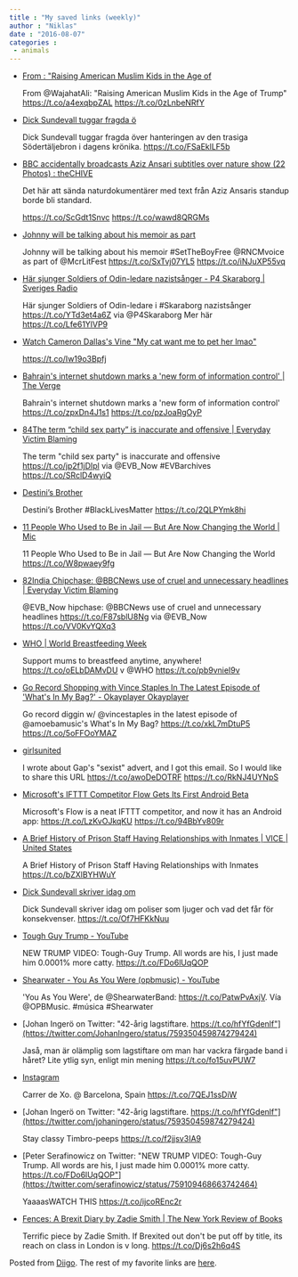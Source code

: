 ```yaml
---
title : "My saved links (weekly)"
author : "Niklas"
date : "2016-08-07"
categories : 
 - animals
---
```


- [From : "Raising American Muslim Kids in the Age of](http://www.nytimes.com/glogin?URI=http%3A%2F%2Fwww.nytimes.com%2F2016%2F08%2F07%2Fopinion%2Fsunday%2Fraising-american-muslim-kids-in-the-age-of-trump.html%3Faction%3Dclick%26pgtype%3DHomepage%26clickSource%3Dstory-heading%26module%3Dopinion-c-col-right-region%26region%3Dopinion-c-col-right-region%26WT.nav%3Dopinion-c-col-right-region%26_r%3D1)
    
    From @WajahatAli: "Raising American Muslim Kids in the Age of Trump" https://t.co/a4exqbpZAL https://t.co/0zLnbeNRfY
    
- [Dick Sundevall tuggar fragda ö](https://t.co/FSaEklLF5b)
    
    Dick Sundevall tuggar fragda över hanteringen av den trasiga Södertäljebron i dagens krönika. https://t.co/FSaEklLF5b
    
- [BBC accidentally broadcasts Aziz Ansari subtitles over nature show (22 Photos) : theCHIVE](http://thechive.com/2016/08/03/bbc-accidentally-broadcasts-aziz-ansari-subtitles-over-nature-show-22-photos/)
    
    Det här att sända naturdokumentärer med text från Aziz Ansaris standup borde bli standard.
    
    https://t.co/ScGdt1Snvc https://t.co/wawd8QRGMs
    
- [Johnny will be talking about his memoir as part](http://www.johnny-marr.com/book/johnny-announces-two-book-events-in-london-manchester)
    
    Johnny will be talking about his memoir #SetTheBoyFree @RNCMvoice as part of @McrLitFest https://t.co/SxTvj07YL5 https://t.co/iNJuXP55vq
    
    
- [Här sjunger Soldiers of Odin-ledare nazistsånger - P4 Skaraborg | Sveriges Radio](http://sverigesradio.se/sida/artikel.aspx?programid=97&artikel=6487760)
    
    Här sjunger Soldiers of Odin-ledare i #Skaraborg nazistsånger https://t.co/YTd3et4a6Z via @P4Skaraborg Mer här https://t.co/Lfe61YlVP9
    
    
- [Watch Cameron Dallas's Vine "My cat want me to pet her lmao"](https://vine.co/v/hhTPImzxhJv)
    
    https://t.co/Iw19o3Bpfj
    
- [Bahrain's internet shutdown marks a 'new form of information control' | The Verge](http://www.theverge.com/2016/8/4/12373676/bahrain-internet-shutdown-duraz-protests?utm_campaign=theverge&utm_content=chorus&utm_medium=social&utm_source=twitter)
    
    Bahrain's internet shutdown marks a 'new form of information control' https://t.co/zpxDn4J1s1 https://t.co/pzJoaRgOyP
    
- [84The term “child sex party” is inaccurate and offensive | Everyday Victim Blaming](http://everydayvictimblaming.com/responses-to-media/the-term-child-sex-party-is-inaccurate-and-offensive/?utm_content=bufferf61f5&utm_medium=social&utm_source=twitter.com&utm_campaign=buffer)
    
    The term "child sex party" is inaccurate and offensive https://t.co/jp2f1jDIpl via @EVB\_Now #EVBarchives https://t.co/SRclD4wyiQ
    
    
- [Destini’s Brother](http://www.nytimes.com/glogin?mobile=1&URI=http%3A%2F%2Fmobile.nytimes.com%2F2016%2F08%2F02%2Fopinion%2Fi-destini-race-policing-prisons.html%3Femc%3Dedit_tnt_20160803%26nlid%3D20720921%26tntemail0%3Dy%26referer%3D%26_r%3D1)
    
    Destini’s Brother #BlackLivesMatter https://t.co/2QLPYmk8hi
    
    
- [11 People Who Used to Be in Jail — But Are Now Changing the World | Mic](https://mic.com/articles/114276/11-formerly-incarcerated-people-who-are-now-changing-the-world?utm_content=buffer005f2&utm_medium=social&utm_source=twitter.com&utm_campaign=buffer)
    
    11 People Who Used to Be in Jail — But Are Now Changing the World https://t.co/W8pwaey9fg
    
- [82India Chipchase: @BBCNews use of cruel and unnecessary headlines | Everyday Victim Blaming](http://everydayvictimblaming.com/uncategorized/india-chipchase-bbcnews/?utm_content=bufferd3083&utm_medium=social&utm_source=twitter.com&utm_campaign=buffer)
    
    @EVB\_Now hipchase: @BBCNews use of cruel and unnecessary headlines https://t.co/F87sblU8Ng via @EVB\_Now https://t.co/VV0KvYQXq3
    
- [WHO | World Breastfeeding Week](http://who.int/mediacentre/events/2016/world-breastfeeding-week/en/)
    
    Support mums to breastfeed anytime, anywhere! https://t.co/oELbDAMvDU v @WHO https://t.co/pb9vnieI9v
    
- [Go Record Shopping with Vince Staples In The Latest Episode of 'What's In My Bag?' - Okayplayer Okayplayer](http://www.okayplayer.com/news/go-record-shopping-with-vince-staples-in-the-latest-episode-of-whats-in-my-bag.html)
    
    Go record diggin w/ @vincestaples in the latest episode of @amoebamusic's What's In My Bag? https://t.co/xkL7mDtuP5 https://t.co/5oFFOoYMAZ
    
- [girlsunited](http://www.girlsunitedforchange.com)
    
    I wrote about Gap's "sexist" advert, and I got this email. So I would like to share this URL https://t.co/awoDeDOTRF https://t.co/RkNJ4UYNpS
    
- [Microsoft's IFTTT Competitor Flow Gets Its First Android Beta](http://lifehacker.com/microsofts-ifttt-competitor-flow-gets-its-first-android-1784640651?utm_campaign=socialflow_lifehacker_twitter&utm_source=lifehacker_twitter&utm_medium=socialflow)
    
    Microsoft's Flow is a neat IFTTT competitor, and now it has an Android app: https://t.co/LzKvOJkqKU https://t.co/94BbYv809r
    
- [A Brief History of Prison Staff Having Relationships with Inmates | VICE | United States](http://www.vice.com/read/brief-history-prison-staff-relationships-inmates?utm_content=bufferf8a13&utm_medium=social&utm_source=twitter.com&utm_campaign=buffer)
    
    A Brief History of Prison Staff Having Relationships with Inmates https://t.co/bZXlBYHWuY
    
- [Dick Sundevall skriver idag om](https://t.co/Of7HFKkNuu)
    
    Dick Sundevall skriver idag om poliser som ljuger och vad det får för konsekvenser. https://t.co/Of7HFKkNuu
    
- [Tough Guy Trump - YouTube](https://www.youtube.com/watch?v=ROnVNY5K-J8)
    
    NEW TRUMP VIDEO: Tough-Guy Trump. All words are his, I just made him 0.0001% more catty. https://t.co/FDo6lUqQOP
    
- [Shearwater - You As You Were (opbmusic) - YouTube](https://www.youtube.com/watch?v=dYsnWN_Bu-o)
    
    'You As You Were', de @ShearwaterBand: https://t.co/PatwPvAxjV. Vía @OPBMusic. #música #Shearwater
    
    
- [Johan Ingerö on Twitter: "42-årig lagstiftare. https://t.co/hfYfGdenlf"](https://twitter.com/JohanIngero/status/759350459874279424)
    
    Jaså, man är olämplig som lagstiftare om man har vackra färgade band i håret? Lite ytlig syn, enligt min mening https://t.co/fo15uvPUW7
    
- [Instagram](https://www.instagram.com/p/BIhVXDZAVXu/)
    
    Carrer de Xo. @ Barcelona, Spain https://t.co/7QEJ1ssDiW
    
- [Johan Ingerö on Twitter: "42-årig lagstiftare. https://t.co/hfYfGdenlf"](https://twitter.com/johaningero/status/759350459874279424)
    
    Stay classy Timbro-peeps https://t.co/f2jjsv3IA9
    
- [Peter Serafinowicz on Twitter: "NEW TRUMP VIDEO: Tough-Guy Trump. All words are his, I just made him 0.0001% more catty. https://t.co/FDo6lUqQOP"](https://twitter.com/serafinowicz/status/759109468663742464)
    
    YaaaasWATCH THIS https://t.co/ijcoREnc2r
    
- [Fences: A Brexit Diary by Zadie Smith | The New York Review of Books](http://www.nybooks.com/articles/2016/08/18/fences-brexit-diary/)
    
    Terrific piece by Zadie Smith. If Brexited out don't be put off by title, its reach on class in London is v long. https://t.co/Dj6s2h6q4S
    

Posted from [Diigo](https://www.diigo.com). The rest of my favorite links are [here](https://www.diigo.com/user/npivic).

